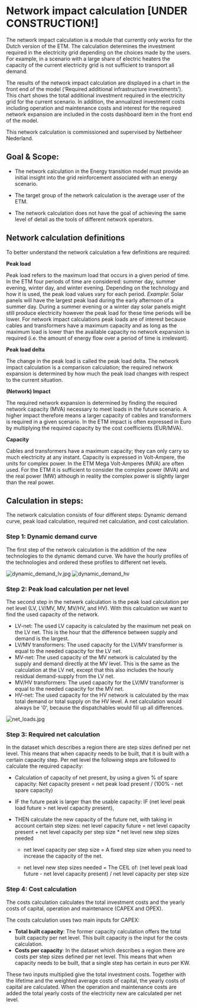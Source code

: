 # Network impact calculation [UNDER CONSTRUCTION!]

The network impact calculation is a module that currently only works for the Dutch version of the ETM. The calculation determines the investment required in the electricity grid depending on the choices made by the users. For example, in a scenario with a large share of electric heaters the capacity of the current electricity grid is not sufficient to transport all demand.

The results of the network impact calculation are displayed in a chart in the front end of the model (‘Required additional infrastructure investments’). This chart shows the total additional investment required in the electricity grid for the current scenario. In addition, the annualized investment costs including operation and maintenance costs and interest for the required network expansion are  included in the costs dashboard item in the front end of the model.

This network calculation is commissioned and supervised by Netbeheer Nederland.

## Goal & Scope:
*	The network calculation in the Energy transition model must provide an initial insight into the grid reinforcement associated with an energy scenario.

*	The target group of the network calculation is the average user of the ETM.

*	The network calculation does not have the goal of achieving the same level of detail as the tools of different network operators.

Network calculation definitions
-------------------------------

To better understand the network calculation a few definitions are required:

**Peak load**

Peak load refers to the maximum load that occurs in a given period of time. In the ETM four periods of time are considered: summer day, summer evening, winter day, and winter evening. Depending on the technology and how it is used, the peak load values vary for each period. *Example*: Solar panels will have the largest peak load during the early afternoon of a summer day. During a summer evening or a winter day solar panels might still produce electricity however the peak load for these time periods will be lower. For network impact calculations peak loads are of interest because cables and transformers have a maximum capacity and as long as the maximum load is lower than the available capacity no network expansion is required (i.e. the amount of energy flow over a period of time is irrelevant).

**Peak load delta**

The change in the peak load is called the peak load delta. The network impact calculation is a comparison calculation; the required network expansion is determined by how much the peak load changes with respect to the current situation.

**(Network) Impact**

The required network expansion is determined by finding the required network capacity (MVA) necessary to meet loads in the future scenario. A higher impact therefore means a larger capacity of cables and transformers is required in a given scenario. In the ETM impact is often expressed in Euro by multiplying the required capacity by the cost coefficients (EUR/MVA).

**Capacity**

Cables and transformers have a maximum capacity; they can only carry so much electricity at any instant. Capacity is expressed in Volt-Ampere, the units for complex power. In the ETM Mega Volt-Amperes (MVA) are often used. For the ETM it is sufficient to consider the complex power (MVA) and the real power (MW) although in reality the complex power is slightly larger than the real power.


## Calculation in steps:
The network calculation consists of four different steps: Dynamic demand curve, peak load calculation, required net calculation, and cost calculation. 

### Step 1: Dynamic demand curve
The first step of the network calculation is the addition of the new technologies to the dynamic demand curve. We have the hourly profiles of the technologies and ordered these profiles to different net levels. 

![](../images/dynamic_demand_lv.jpg " dynamic_demand_lv.jpg")
![](../images/dynamic_demand_hv.jpg " dynamic_demand_hv")
 
### Step 2: Peak load calculation per net level
The second step in the netwerk calculation is the peak load calculation per net level (LV, LV/MV, MV, MV/HV, and HV). With this calculation we want to find the used capacity of the network.

*	LV-net: The used LV capacity is calculated by the maximum net peak on the LV net. This is the hour that the difference between supply and demand is the largest.
*	LV/MV transformers: The used capacity for the LV/MV transformer is equal to the needed capacity for the LV net.
*	MV-net: The used capacity of the MV network is calculated by the supply and demand directly at the MV level. This is the same as the calculation at the LV net, except that this also includes the hourly residual demand-supply from the LV net.  
*	MV/HV transformers: The used capacity for the LV/MV transformer is equal to the needed capacity for the MV net.
*	HV-net: The used capacity for the HV network is calculated by the max total demand or total supply on the HV level. A net calculation would always be '0', because the dispatchables would fill up all differences.

![](../images/net_loads.jpg " net_loads.jpg")


### Step 3: Required net calculation
In the dataset which describes a region there are step sizes defined per net level. This means that when capacity needs to be built, that it is built with a certain capacity step. Per net level the following steps are followed to calculate the required capacity: 

*	Calculation of capacity of net present, by using a given % of spare capacity:
Net capacity present = net peak load present / (100% - net spare capacity)

*	IF the future peak is larger than the usable capacity:
IF (net level peak load future > net level capacity present),

*	THEN calculate the new capacity of the future net, with taking in account certain step sizes: 
net level capacity future = net level capacity present + net level capacity per step size * net level new step sizes needed

	* net level capacity per step size = A fixed step size when you need to increase the capacity of the net. 

	* net level new step sizes needed = The CEIL of: (net level peak load future - net level capacity present) / net level capacity per step size

### Step 4: Cost calculation
The costs calculation calculates the total investment costs and the yearly costs of capital, operation and maintenance (CAPEX and OPEX).

The costs calculation uses two main inputs for CAPEX: 
*	**Total built capacity**: The former capacity calculation offers the total built capacity per net level. This built capacity is the input for the costs calculation.
*	**Costs per capacity**: In the dataset which describes a region there are costs per step sizes defined per net level. This means that when capacity needs to be built, that a single step has certain in euro per KW.

These two inputs multiplied give the total investment costs. Together with the lifetime and the weighted average costs of capital, the yearly costs of capital are calculated. When the operation and maintenance costs are added the total yearly costs of the electricity new are calculated per net level. 

